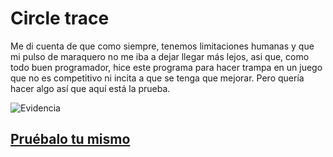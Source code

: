 # Circle trace
Me di cuenta de que como siempre, tenemos limitaciones humanas y que mi pulso de maraquero no me iba a dejar llegar más lejos, asi que, como todo buen programador, hice este programa para hacer trampa en un juego que no es competitivo ni incita a que se tenga que mejorar. Pero quería hacer algo así que aquí está la prueba.

![Evidencia](https://github.com/pbldmngz/simple_projects/blob/master/circle_trace/image.jpg "Evidencia")

## [Pruébalo tu mismo](https://vole.wtf/perfect-circle/)
